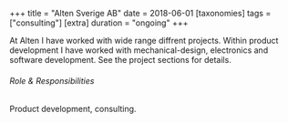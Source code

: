 +++
title = "Alten Sverige AB"
date = 2018-06-01
[taxonomies]
tags = ["consulting"]
[extra]
duration = "ongoing"
+++

At Alten I have worked with wide range diffrent projects. 
Within product development I have worked with mechanical-design, electronics and software development.
See the project sections for details.


###### Role & Responsibilities

Product development, consulting.
